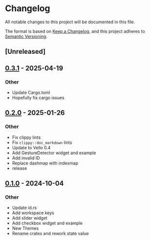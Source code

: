 # Changelog

All notable changes to this project will be documented in this file.

The format is based on [Keep a Changelog](https://keepachangelog.com/en/1.0.0/),
and this project adheres to [Semantic Versioning](https://semver.org/spec/v2.0.0.html).

## [Unreleased]

## [0.3.1](https://github.com/maycoon-ui/maycoon/compare/maycoon-theme-v0.3.0...maycoon-theme-v0.3.1) - 2025-04-19

### Other

- Update Cargo.toml
- Hopefully fix cargo issues

## [0.2.0](https://github.com/maycoon-ui/maycoon/compare/maycoon-theme-v0.1.0...maycoon-theme-v0.2.0) - 2025-01-26

### Other

- Fix clippy lints
- Fix `clippy::doc_markdown` lints
- Update to Vello 0.4
- Add GestureDetector widget and example
- Add invalid ID
- Replace dashmap with indexmap
- release

## [0.1.0](https://github.com/maycoon-ui/maycoon/releases/tag/maycoon-theme-v0.1.0) - 2024-10-04

### Other

- Update id.rs
- Add workspace keys
- Add slider widget
- Add checkbox widget and example
- New Themes
- Rename crates and rework state value
